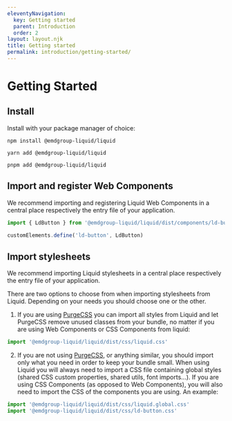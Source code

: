 ```yaml
---
eleventyNavigation:
  key: Getting started
  parent: Introduction
  order: 2
layout: layout.njk
title: Getting started
permalink: introduction/getting-started/
---
```


# Getting Started

## Install

Install with your package manager of choice: 

```shell
npm install @emdgroup-liquid/liquid
```

```shell
yarn add @emdgroup-liquid/liquid
```

```shell
pnpm add @emdgroup-liquid/liquid
```

## Import and register Web Components

We recommend importing and registering Liquid Web Components in a central place respectively the entry file of your application.

```js
import { LdButton } from '@emdgroup-liquid/liquid/dist/components/ld-button'

customElements.define('ld-button', LdButton)
```

## Import stylesheets

We recommend importing Liquid stylesheets in a central place respectively the entry file of your application.

There are two options to choose from when importing stylesheets from Liquid. Depending on your needs you should choose one or the other.

1. If you are using [PurgeCSS](https://purgecss.com/) you can import all styles from Liquid and let PurgeCSS remove unused classes from your bundle, no matter if you are using Web Components or CSS Components from liquid:

```js
import '@emdgroup-liquid/liquid/dist/css/liquid.css'
```

2. If you are not using [PurgeCSS](https://purgecss.com/), or anything similar, you should import only what you need in order to keep your bundle small.
   When using Liquid you will always need to import a CSS file containing global styles (shared CSS custom properties, shared utils, font imports...). If you are using CSS Components (as opposed to Web Components), you will also need to import the CSS of the components you are using. An example:

```js
import '@emdgroup-liquid/liquid/dist/css/liquid.global.css'
import '@emdgroup-liquid/liquid/dist/css/ld-button.css'
```

<docs-page-nav prev-href="introduction/why-liquid/" next-title="Guides" next-href="guides/"></docs-page-nav>